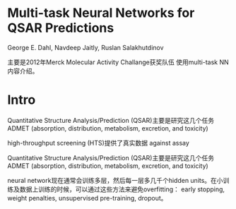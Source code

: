 # Multi-task Neural Networks for QSAR Predictions

George E. Dahl, Navdeep Jaitly, Ruslan Salakhutdinov

主要是2012年Merck Molecular Activity Challange获奖队伍 使用multi-task NN内容介绍。

# Intro

Quantitative Structure Analysis/Prediction (QSAR)主要是研究这几个任务 ADMET (absorption, distribution, metabolism, excretion, and toxicity)


high-throughput screening (HTS)提供了真实数据 against assay

Quantitative Structure Analysis/Prediction (QSAR)主要是研究这几个任务 ADMET (absorption, distribution, metabolism, excretion, and toxicity)

neural network现在通常会训练多层，然后每一层多几千个hidden units。在小训练及数据上训练的时候，可以通过这些方法来避免overfitting： early stopping, weight penalties, unsupervised pre-training, dropout。